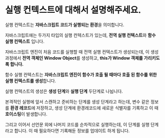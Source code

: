 # 실행 컨텍스트에 대해서 설명해주세요.

실행 컨텍스트는 **자바스크립트 코드가 실행되는 환경**을 의미합니다.

자바스크립트에는 두가지 타입의 실행 컨텍스트가 있는데, **전역 실행 컨텍스트**와 **함수 실행 컨텍스트** 입니다.

자바스크립트 엔진이 처음 코드를 실행할 때 전역 실행 컨텍스트가 생성되는데, 이 생성 과정에서 **전역 객체인 Window Object**를 생성하고, **this가 Window 객체를 가리키도록 합니다.**

함수 실행 컨텍스트는 **자바스크립트 엔진이 함수가 호출 될 때마다 호출 된 함수를 위한 실행 컨텍스트를 생성**합니다.

실행 컨텍스트의 생성은 **생성 단계**와 **실행 단계** 두단계로 나뉩니다.

본격적인 실행에 앞서 스캔하고 준비하는 단계를 생성 단계라고 하는데, 변수 같은 정보를 **환경 레코드**에 저장하고, 생성 단계에 환경레코드에 새로운 식별자를 기록하고 이 때 **호이스팅**이 발생합니다.

그리고 이어서 선언문 외에 나머지 코드를 순차적으로 실행하는데, 이 단계를 실행 단계라고 합니다. 이 때 필요하다면 기록해둔 정보를 업데이트 하게 됩니다.
